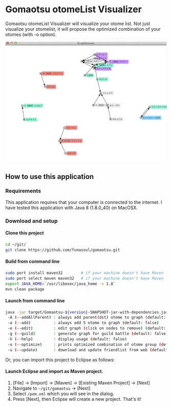 # Gomaotsu otomeList Visualizer
Gomaotsu otomeList Visualizer will visualize your otome list.
Not just visualize your otomelist, it will propose the optimized combination of your otomes (with -o option).

![Otome network](./images/gomaotsu.png "Otome network")

## How to use this application
### Requirements
This application requires that your computer is connected to the internet.
I have tested this application with Java 8 (1.8.0_40) on MacOSX.

### Download and setup
#### Clone this project
```sh
cd ~/git/
git clone https://github.com/funasoul/gomaotsu.git
```

#### Build from command line
```sh
sudo port install maven32        # if your machine doesn't have Maven
sudo port select maven maven32   # if your machine doesn't have Maven
export JAVA_HOME=`/usr/libexec/java_home -v 1.8`
mvn clean package
```

#### Launch from command line
```sh
java -jar target/Gomaotsu-${version}-SNAPSHOT-jar-with-dependencies.jar [options...]
 -A (--addAllParent) : always add parent(dst) otome to graph (default: false)
 -a (--add)          : always add 5 otome to graph (default: false)
 -e (--edit)         : edit graph (click on nodes to remove) (default: false)
 -g (--guild)        : generate graph for guild battle (default: false)
 -h (--help)         : display usage (default: false)
 -o (--optimize)     : prints optimized combination of otome group (default: false)
 -u (--update)       : download and update friendlist from web (default: false)
```

Or, you can import this project to Eclipse as follows:
#### Launch Eclipse and import as Maven project.
1. [File] -> [Import] -> [Maven] -> [Existing Maven Project] -> [Next]
2. Navigate to ```~/git/gomaotsu``` -> [Next]
3. Select ```/pom.xml``` which you will see in the dialog.
4. Press [Next], then Eclipse will create a new project.
That's it!
